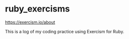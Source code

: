 # ruby_exercisms

https://exercism.io/about

This is a log of my coding practice using Exercism for Ruby.
